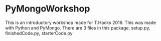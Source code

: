 # PyMongoWorkshop

This is an introductory workshop made for T.Hacks 2016.
This was made with Python and PyMongo. 
There are 3 files in this package, setup.py, finishedCode.py, starterCode.py
